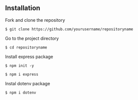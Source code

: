 ## Installation
Fork and clone the repository
```
$ git clone https://github.com/yourusername/repositoryname
```
Go to the project directory
```
$ cd repositoryname
```

Install express package
```
$ npm init -y
```
```
$ npm i express
```
Instal dotenv package
```
$ npm i dotenv
```



